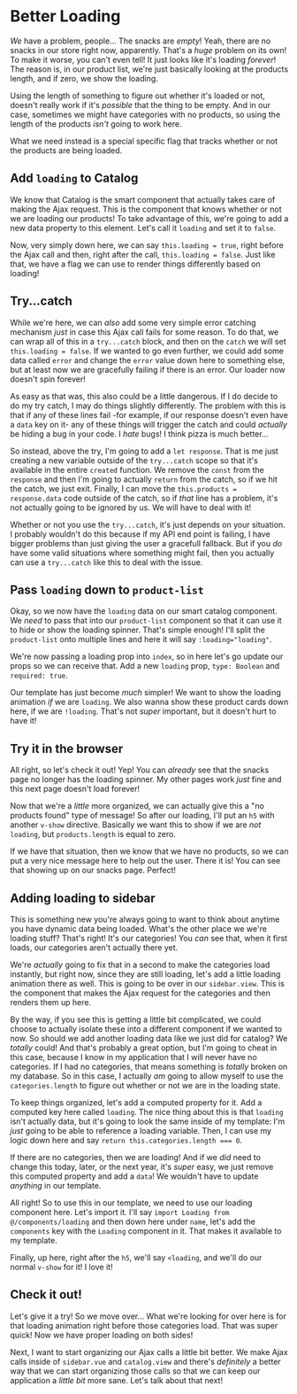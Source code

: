 # Better Loading

*We* have a problem, people... The snacks are *empty*! Yeah, there are no snacks in
our store right now, apparently. That's a *huge* problem on its own! To make it
worse, you can't even tell! It just looks like it's loading *forever*! The reason
is, in our product list, we're just basically looking at the products length, and
if zero, we show the loading.

Using the length of something to figure out whether it's loaded or not, doesn't
really work if it's *possible* that the thing to be empty. And in our case,
sometimes we might have categories with no products, so using the length of the
products *isn't* going to work here.

What we need instead is a special specific flag that tracks whether or not the
products are being loaded.

## Add `loading` to Catalog

We know that Catalog is the smart component that actually takes care of making the
Ajax request. This is the component that knows whether or not we are loading our
products! To take advantage of this, we're going to add a new data property to this
element. Let's call it `loading` and set it to `false`.

Now, very simply down here, we can say `this.loading = true`, right before the Ajax
call and then, right after the call, `this.loading = false`. Just like that, we have
a flag we can use to render things differently based on loading!

## Try...catch

While we're here, we can *also* add some very simple error catching mechanism
*just* in case this Ajax call fails for some reason. To do that, we can wrap all of
this in a `try...catch` block, and then on the `catch` we will set
`this.loading = false`. If we wanted to go even further, we could add some data
called `error` and change the `error` value down here to something else, but at
least now we are gracefully failing if there is an error. Our loader now doesn't
spin forever!

As easy as that was, this also could be a little dangerous. If I do decide to do
my try catch, I may do things slightly differently. The problem with this is that
if any of these lines fail -for example, if our response doesn't even have a `data`
key on it- any of these things will trigger the catch and could *actually* be
hiding a bug in your code. I *hate* bugs! I think pizza is much better...

So instead, above the try, I'm going to add a `let response`. That is me just
creating a new variable outside of the `try...catch` scope so that it's available
in the entire `created` function. We remove the `const` from the `response` and then
I'm going to actually `return` from the catch, so if we hit the catch, we just
exit. Finally, I can move the `this.products = response.data` code outside of the
catch, so if *that* line has a problem, it's not actually going to be ignored by us.
We will have to deal with it!

Whether or not you use the `try...catch`, it's just depends on your situation. I
probably wouldn't do this because if my API end point is failing, I have bigger
problems than just giving the user a gracefull fallback. But if you *do* have
some valid situations where something might fail, then you actually can use a
`try...catch` like this to deal with the issue.
 
## Pass `loading` down to `product-list`
 
Okay, so we now have the `loading` data on our smart catalog component. We *need*
to pass that into our `product-list` component so that it can use it to hide or
show the loading spinner. That's simple enough! I'll split the `product-list`
onto multiple lines and here it will say `:loading="loading"`.

We're now passing a loading prop into `index`, so in here let's go update our
props so we can receive that. Add a new `loading` prop, `type: Boolean` and
`required: true`.
 
Our template has just become *much* simpler! We want to show the loading animation
*if* we are `loading`. We also wanna show these product cards down here, if
we are `!loading`. That's not *super* important, but it doesn't hurt to have it!

## Try it in the browser

All right, so let's check it out! Yep! You can *already* see that the snacks page no
longer has the loading spinner. My other pages work *just* fine and this next page
doesn't load forever!

Now that we're a *little* more organized, we can actually give this a "no products
found" type of message! So after our loading, I'll put an `h5` with another
`v-show` directive. Basically we want this to show if we are *not* `loading`, but
`products.length` is equal to zero.

If we have that situation, then we know that we have no products, so we can put a
very nice message here to help out the user. There it is! You can see that showing
up on our snacks page. Perfect!

## Adding loading to sidebar

This is something new you're always going to want to think about anytime you have
dynamic data being loaded. What's the other place we we're loading stuff? That's
right! It's our categories! You *can* see that, when it first loads, our categories
aren't actually there yet.

We're *actually* going to fix that in a second to make the categories load instantly,
but right now, since they are still loading, let's add a little loading animation
there as well. This is going to be over in our `sidebar.view`. This is the component
that makes the Ajax request for the categories and then renders them up here.

By the way, if you see this is getting a little bit complicated, we could choose to
actually isolate these into a different component if we wanted to now. So should we
add another loading data like we just did for catalog? We *totally* could! And
that's probably a great option, but I'm going to cheat in this case, because I know
in my application that I will never have no categories. If I had no categories, that
means something is *totally* broken on my database. So in this case, I actually *am* 
going to allow myself to use the `categories.length` to figure out whether or not
we are in the loading state.

To keep things organized, let's add a computed property for it. Add a computed key
here called `loading`. The nice thing about this is that `loading` isn't actually
data, but it's going to look the same inside of my template: I'm *just* going to be
able to reference a loading variable. Then, I can use my logic down here and say
`return this.categories.length === 0`.
 
If there are no categories, then we are loading! And if we *did* need to change this
today, later, or the next year, it's *super* easy, we just remove this computed
property and add a `data`! We wouldn't have to update *anything* in our template.

All right! So to use this in our template, we need to use our loading component here.
Let's import it. I'll say `import Loading from @/components/loading` and then
down here under `name`, let's add the `components` key with the `Loading` component
in it. That makes it available to my template.

Finally, up here, right after the `h5`, we'll say `<loading`, and we'll do our
normal `v-show` for it! I love it!

## Check it out!

Let's give it a try! So we move over... What we're looking for over here is for
that loading animation right before those categories load. That was super quick!
Now we have proper loading on both sides!

Next, I want to start organizing our Ajax calls a little bit better. We make Ajax
calls inside of `sidebar.vue` and `catalog.view` and there's *definitely* a better
way that we can start organizing those calls so that we can keep our application
a *little bit* more sane. Let's talk about that next!
